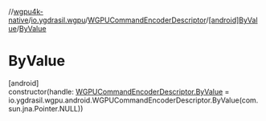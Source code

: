 //[wgpu4k-native](../../../../index.md)/[io.ygdrasil.wgpu](../../index.md)/[WGPUCommandEncoderDescriptor](../index.md)/[[android]ByValue](index.md)/[ByValue](-by-value.md)

# ByValue

[android]\
constructor(handle: [WGPUCommandEncoderDescriptor.ByValue](../../../io.ygdrasil.wgpu.android/-w-g-p-u-command-encoder-descriptor/-by-value/index.md) = io.ygdrasil.wgpu.android.WGPUCommandEncoderDescriptor.ByValue(com.sun.jna.Pointer.NULL))